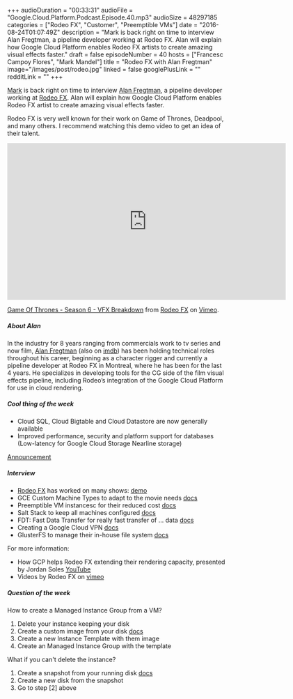 +++
audioDuration = "00:33:31"
audioFile = "Google.Cloud.Platform.Podcast.Episode.40.mp3"
audioSize = 48297185
categories = ["Rodeo FX", "Customer", "Preemptible VMs"]
date = "2016-08-24T01:07:49Z"
description = "Mark is back right on time to interview Alan Fregtman, a pipeline developer working at Rodeo FX. Alan will explain how Google Cloud Platform enables Rodeo FX artists to create amazing visual effects faster."
draft = false
episodeNumber = 40
hosts = ["Francesc Campoy Flores", "Mark Mandel"]
title = "Rodeo FX with Alan Fregtman"
image="/images/post/rodeo.jpg"
linked = false
googlePlusLink = ""
redditLink = ""
+++

[Mark](https://twitter.com/Neurotic) is back right on time to interview
[Alan Fregtman](http://twitter.com/alanwritescode), a pipeline developer working at
[Rodeo FX](http://www.rodeofx.com/en/home).
Alan will explain how Google Cloud Platform enables Rodeo FX artist to create amazing visual effects faster.

Rodeo FX is very well known for their work on Game of Thrones, Deadpool, and many others.
I recommend watching this demo video to get an idea of their talent.

<iframe src="https://player.vimeo.com/video/175620233" width="640" height="360" frameborder="0" webkitallowfullscreen mozallowfullscreen allowfullscreen></iframe>
<p><a href="https://vimeo.com/175620233">Game Of Thrones - Season 6 - VFX Breakdown</a> from <a href="https://vimeo.com/rodeofx">Rodeo FX</a> on <a href="https://vimeo.com">Vimeo</a>.</p>

<!--more-->

##### About Alan

In the industry for 8 years ranging from commercials work to tv series and now film,
[Alan Fregtman](http://twitter.com/alanwritescode) (also on [imdb](http://www.imdb.com/name/nm4729415/))
has been holding technical roles throughout his career, beginning as a character
rigger and currently a pipeline developer at Rodeo FX in Montreal, where he has
been for the last 4 years. He specializes in developing tools for the CG side of
the film visual effects pipeline, including Rodeo’s integration of the Google
Cloud Platform for use in cloud rendering.

##### Cool thing of the week

- Cloud SQL, Cloud Bigtable and Cloud Datastore are now generally available
- Improved performance, security and platform support for databases (Low-latency for Google Cloud Storage Nearline storage)

[Announcement](https://cloudplatform.googleblog.com/2016/08/why-Google-Cloud-Platform-is-ready-for-your-enterprise-database-workloads.html)

##### Interview

- [Rodeo FX](http://www.rodeofx.com/en/home) has worked on many shows: [demo](https://vimeo.com/175620233)
- GCE Custom Machine Types to adapt to the movie needs [docs](https://cloud.google.com/compute/docs/machine-types#custom_machine_types)
- Preemptible VM instancesc for their reduced cost [docs](https://cloud.google.com/compute/docs/instances/preemptible)
- Salt Stack to keep all machines configured [docs](https://saltstack.com/)
- FDT: Fast Data Transfer for really fast transfer of ... data [docs](http://monalisa.cern.ch/FDT/)
- Creating a Google Cloud VPN [docs](https://cloud.google.com/compute/docs/vpn/creating-vpns)
- GlusterFS to manage their in-house file system [docs](https://www.gluster.org)

For more information:

- How GCP helps Rodeo FX extending their rendering capacity, presented by Jordan Soles [YouTube](https://www.youtube.com/watch?v=bPg4qYMhDWo)
- Videos by Rodeo FX on [vimeo](https://vimeo.com/rodeofx/videos)

##### Question of the week

How to create a Managed Instance Group from a VM?

1. Delete your instance keeping your disk
1. Create a custom image from your disk [docs](https://cloud.google.com/compute/docs/images/create-delete-deprecate-private-images)
1. Create a new Instance Template with them image
1. Create an Managed Instance Group with the template

What if you can't delete the instance?

1. Create a snapshot from your running disk [docs](https://cloud.google.com/compute/docs/disks/create-snapshots)
1. Create a new disk from the snapshot
1. Go to step [2] above